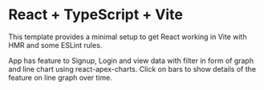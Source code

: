 # React + TypeScript + Vite

This template provides a minimal setup to get React working in Vite with HMR and some ESLint rules.

App has feature to Signup, Login and view data with filter in form of graph and line chart using react-apex-charts.
Click on bars to show details of the feature on line graph over time.
